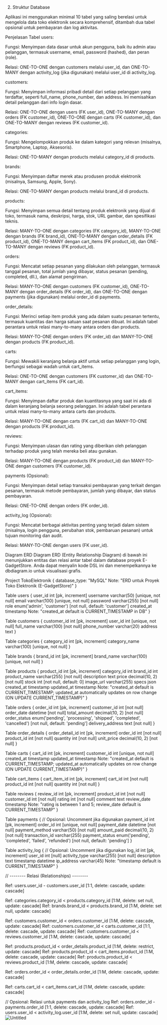 2. Struktur Database

Aplikasi ini menggunakan minimal 10 tabel yang saling berelasi untuk mengelola data toko elektronik secara komprehensif, ditambah dua tabel opsional untuk pembayaran dan log aktivitas.

Penjelasan Tabel
users:

Fungsi: Menyimpan data dasar untuk akun pengguna, baik itu admin atau pelanggan, termasuk username, email, password (hashed), dan peran (role).

Relasi: ONE-TO-ONE dengan customers melalui user_id, dan ONE-TO-MANY dengan activity_log (jika digunakan) melalui user_id di activity_log.

customers:

Fungsi: Menyimpan informasi pribadi detail dari setiap pelanggan yang terdaftar, seperti full_name, phone_number, dan address. Ini memisahkan detail pelanggan dari info login dasar.

Relasi: ONE-TO-ONE dengan users (FK user_id), ONE-TO-MANY dengan orders (FK customer_id), ONE-TO-ONE dengan carts (FK customer_id), dan ONE-TO-MANY dengan reviews (FK customer_id).

categories:

Fungsi: Mengelompokkan produk ke dalam kategori yang relevan (misalnya, Smartphone, Laptop, Aksesoris).

Relasi: ONE-TO-MANY dengan products melalui category_id di products.

brands:

Fungsi: Menyimpan daftar merek atau produsen produk elektronik (misalnya, Samsung, Apple, Sony).

Relasi: ONE-TO-MANY dengan products melalui brand_id di products.

products:

Fungsi: Menyimpan semua detail tentang produk elektronik yang dijual di toko, termasuk nama, deskripsi, harga, stok, URL gambar, dan spesifikasi teknis.

Relasi: MANY-TO-ONE dengan categories (FK category_id), MANY-TO-ONE dengan brands (FK brand_id), ONE-TO-MANY dengan order_details (FK product_id), ONE-TO-MANY dengan cart_items (FK product_id), dan ONE-TO-MANY dengan reviews (FK product_id).

orders:

Fungsi: Mencatat setiap pesanan yang dilakukan oleh pelanggan, termasuk tanggal pesanan, total jumlah yang dibayar, status pesanan (pending, completed, dll.), dan alamat pengiriman.

Relasi: MANY-TO-ONE dengan customers (FK customer_id), ONE-TO-MANY dengan order_details (FK order_id), dan ONE-TO-ONE dengan payments (jika digunakan) melalui order_id di payments.

order_details:

Fungsi: Merinci setiap item produk yang ada dalam suatu pesanan tertentu, termasuk kuantitas dan harga satuan saat pesanan dibuat. Ini adalah tabel perantara untuk relasi many-to-many antara orders dan products.

Relasi: MANY-TO-ONE dengan orders (FK order_id) dan MANY-TO-ONE dengan products (FK product_id).

carts:

Fungsi: Mewakili keranjang belanja aktif untuk setiap pelanggan yang login, berfungsi sebagai wadah untuk cart_items.

Relasi: ONE-TO-ONE dengan customers (FK customer_id) dan ONE-TO-MANY dengan cart_items (FK cart_id).

cart_items:

Fungsi: Menyimpan daftar produk dan kuantitasnya yang saat ini ada di dalam keranjang belanja seorang pelanggan. Ini adalah tabel perantara untuk relasi many-to-many antara carts dan products.

Relasi: MANY-TO-ONE dengan carts (FK cart_id) dan MANY-TO-ONE dengan products (FK product_id).

reviews:

Fungsi: Menyimpan ulasan dan rating yang diberikan oleh pelanggan terhadap produk yang telah mereka beli atau gunakan.

Relasi: MANY-TO-ONE dengan products (FK product_id) dan MANY-TO-ONE dengan customers (FK customer_id).

payments (Opsional):

Fungsi: Menyimpan detail setiap transaksi pembayaran yang terkait dengan pesanan, termasuk metode pembayaran, jumlah yang dibayar, dan status pembayaran.

Relasi: ONE-TO-ONE dengan orders (FK order_id).

activity_log (Opsional):

Fungsi: Mencatat berbagai aktivitas penting yang terjadi dalam sistem (misalnya, login pengguna, perubahan stok, pembaruan pesanan) untuk tujuan monitoring dan audit.

Relasi: MANY-TO-ONE dengan users (FK user_id).

Diagram ERD
Diagram ERD (Entity Relationship Diagram) di bawah ini menunjukkan entitas dan relasi antar tabel dalam database proyek E-GadgetStore. Anda dapat menyalin kode DSL ini dan menempelkannya ke dbdiagram.io untuk visualisasi grafis.

Project TokoElektronik {
  database_type: "MySQL"
  Note: "ERD untuk Proyek Toko Elektronik (E-GadgetStore)"
}

Table users {
  user_id int [pk, increment]
  username varchar(50) [unique, not null]
  email varchar(100) [unique, not null]
  password varchar(255) [not null]
  role enum('admin', 'customer') [not null, default: 'customer']
  created_at timestamp
  Note: "created_at default is CURRENT_TIMESTAMP in DB"
}

Table customers {
  customer_id int [pk, increment]
  user_id int [unique, not null]
  full_name varchar(100) [not null]
  phone_number varchar(20)
  address text
}

Table categories {
  category_id int [pk, increment]
  category_name varchar(100) [unique, not null]
}

Table brands {
  brand_id int [pk, increment]
  brand_name varchar(100) [unique, not null]
}

Table products {
  product_id int [pk, increment]
  category_id int
  brand_id int
  product_name varchar(255) [not null]
  description text
  price decimal(10, 2) [not null]
  stock int [not null, default: 0]
  image_url varchar(255)
  specs json
  created_at timestamp
  updated_at timestamp
  Note: "created_at default is CURRENT_TIMESTAMP; updated_at automatically updates on row change (ON UPDATE CURRENT_TIMESTAMP)"
}

Table orders {
  order_id int [pk, increment]
  customer_id int [not null]
  order_date datetime [not null]
  total_amount decimal(10, 2) [not null]
  order_status enum('pending', 'processing', 'shipped', 'completed', 'cancelled') [not null, default: 'pending']
  delivery_address text [not null]
}

Table order_details {
  order_detail_id int [pk, increment]
  order_id int [not null]
  product_id int [not null]
  quantity int [not null]
  unit_price decimal(10, 2) [not null]
}

Table carts {
  cart_id int [pk, increment]
  customer_id int [unique, not null]
  created_at timestamp
  updated_at timestamp
  Note: "created_at default is CURRENT_TIMESTAMP; updated_at automatically updates on row change (ON UPDATE CURRENT_TIMESTAMP)"
}

Table cart_items {
  cart_item_id int [pk, increment]
  cart_id int [not null]
  product_id int [not null]
  quantity int [not null]
}

Table reviews {
  review_id int [pk, increment]
  product_id int [not null]
  customer_id int [not null]
  rating int [not null]
  comment text
  review_date timestamp
  Note: "rating is between 1 and 5; review_date default is CURRENT_TIMESTAMP"
}

Table payments { // Opsional: Uncomment jika digunakan
  payment_id int [pk, increment]
  order_id int [unique, not null]
  payment_date datetime [not null]
  payment_method varchar(50) [not null]
  amount_paid decimal(10, 2) [not null]
  transaction_id varchar(255)
  payment_status enum('pending', 'completed', 'failed', 'refunded') [not null, default: 'pending']
}

Table activity_log { // Opsional: Uncomment jika digunakan
  log_id int [pk, increment]
  user_id int [null]
  activity_type varchar(255) [not null]
  description text
  timestamp datetime
  ip_address varchar(45)
  Note: "timestamp default is CURRENT_TIMESTAMP"
}


// -------- Relasi (Relationships) --------

Ref: users.user_id - customers.user_id [1:1, delete: cascade, update: cascade]

Ref: categories.category_id < products.category_id [1:M, delete: set null, update: cascade]
Ref: brands.brand_id < products.brand_id [1:M, delete: set null, update: cascade]

Ref: customers.customer_id < orders.customer_id [1:M, delete: cascade, update: cascade]
Ref: customers.customer_id < carts.customer_id [1:1, delete: cascade, update: cascade]
Ref: customers.customer_id < reviews.customer_id [1:M, delete: cascade, update: cascade]

Ref: products.product_id < order_details.product_id [1:M, delete: restrict, update: cascade]
Ref: products.product_id < cart_items.product_id [1:M, delete: cascade, update: cascade]
Ref: products.product_id < reviews.product_id [1:M, delete: cascade, update: cascade]

Ref: orders.order_id < order_details.order_id [1:M, delete: cascade, update: cascade]

Ref: carts.cart_id < cart_items.cart_id [1:M, delete: cascade, update: cascade]

// Opsional: Relasi untuk payments dan activity_log
Ref: orders.order_id - payments.order_id [1:1, delete: cascade, update: cascade]
Ref: users.user_id < activity_log.user_id [1:M, delete: set null, update: cascade]
![Untitled](https://github.com/user-attachments/assets/cf274167-7445-457b-a6e6-3eeab9813b10)
